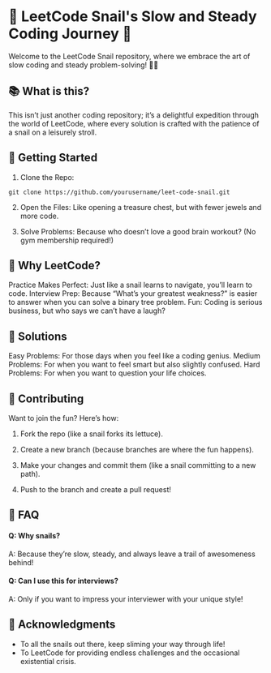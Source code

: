 # 🐌 LeetCode Snail's Slow and Steady Coding Journey 🐌

Welcome to the LeetCode Snail repository, where we embrace the art of slow coding and steady problem-solving! 🐌✨

## 📚 What is this?

This isn’t just another coding repository; it’s a delightful expedition through the world of LeetCode, where every solution is crafted with the patience of a snail on a leisurely stroll.

## 🚀 Getting Started

1. Clone the Repo:

```
git clone https://github.com/yourusername/leet-code-snail.git
```

2. Open the Files: Like opening a treasure chest, but with fewer jewels and more code.

3. Solve Problems: Because who doesn’t love a good brain workout? (No gym membership required!)

## 🐌 Why LeetCode?

Practice Makes Perfect: Just like a snail learns to navigate, you’ll learn to code.
Interview Prep: Because “What’s your greatest weakness?” is easier to answer when you can solve a binary tree problem.
Fun: Coding is serious business, but who says we can’t have a laugh?

## 🤖 Solutions

Easy Problems: For those days when you feel like a coding genius.
Medium Problems: For when you want to feel smart but also slightly confused.
Hard Problems: For when you want to question your life choices.

## 🎉 Contributing

Want to join the fun? Here’s how:

1. Fork the repo (like a snail forks its lettuce).

2. Create a new branch (because branches are where the fun happens).

3. Make your changes and commit them (like a snail committing to a new path).

4. Push to the branch and create a pull request!

## 🤔 FAQ

#### Q: Why snails?

A: Because they’re slow, steady, and always leave a trail of awesomeness behind!

#### Q: Can I use this for interviews?

A: Only if you want to impress your interviewer with your unique style!

## 🎈 Acknowledgments

- To all the snails out there, keep sliming your way through life!
- To LeetCode for providing endless challenges and the occasional existential crisis.
